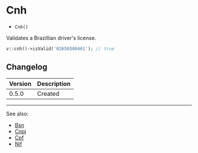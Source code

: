 # Cnh

- `Cnh()`

Validates a Brazillian driver's license.

```php
v::cnh()->isValid('02650306461'); // true
```

## Changelog

Version | Description
--------|-------------
  0.5.0 | Created

***
See also:

- [Bsn](Bsn.md)
- [Cnpj](Cnpj.md)
- [Cpf](Cpf.md)
- [Nif](Nif.md)

